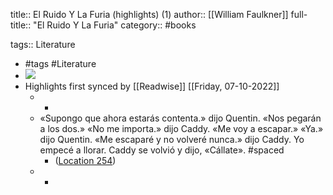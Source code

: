 title:: El Ruido Y La Furia (highlights) (1)
author:: [[William Faulkner]]
full-title:: "El Ruido Y La Furia"
category:: #books

tags:: Literature

- #tags #Literature
- ![](https://m.media-amazon.com/images/I/81XxXjqPkML._SY160.jpg)
- Highlights first synced by [[Readwise]] [[Friday, 07-10-2022]]
	- -
	- «Supongo que ahora estarás contenta.» dijo Quentin. «Nos pegarán a los dos.» «No me importa.» dijo Caddy. «Me voy a escapar.» «Ya.» dijo Quentin. «Me escaparé y no volveré nunca.» dijo Caddy. Yo empecé a llorar. Caddy se volvió y dijo, «Cállate». #spaced
		- ([Location 254](https://readwise.io/to_kindle?action=open&asin=B0089EI0F6&location=254))
	- -